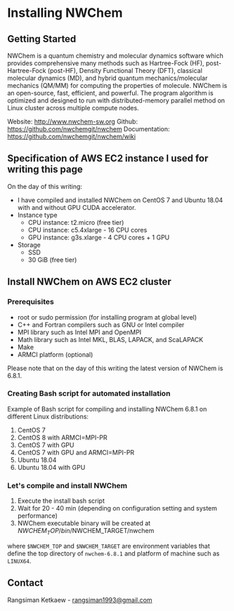 # Installing NWChem 

## Getting Started

NWChem is a quantum chemistry and molecular dynamics software which provides comprehensive many methods such as Hartree-Fock (HF), post-Hartree-Fock (post-HF), Density Functional Theory (DFT), classical molecular dynamics (MD), and hybrid quantum mechanics/molecular mechanics (QM/MM) for computing the properties of molecule. NWChem is an open-source, fast, efficient, and powerful. The program algorithm is optimized and designed to run with distributed-memory parallel method on Linux cluster across multiple compute nodes.

Website: http://www.nwchem-sw.org
Github: https://github.com/nwchemgit/nwchem
Documentation: https://github.com/nwchemgit/nwchem/wiki

## Specification of AWS EC2 instance I used for writing this page

On the day of this writing:

- I have compiled and installed NWChem on CentOS 7 and Ubuntu 18.04 with and without GPU CUDA accelerator.
- Instance type
  - CPU instance: t2.micro (free tier)
  - CPU instance: c5.4xlarge - 16 CPU cores
  - GPU instance: g3s.xlarge - 4 CPU cores + 1 GPU
- Storage
  - SSD
  - 30 GiB (free tier)

## Install NWChem on AWS EC2 cluster

### Prerequisites

- root or sudo permission (for installing program at global level)
- C++ and Fortran compilers such as GNU or Intel compiler
- MPI library such as Intel MPI and OpenMPI
- Math library such as Intel MKL, BLAS, LAPACK, and ScaLAPACK
- Make
- ARMCI platform (optional)

Please note that on the day of this writing the latest version of NWChem is 6.8.1.

### Creating Bash script for automated installation

Example of Bash script for compiling and installing NWChem 6.8.1 on different Linux distributions:

1. CentOS 7
2. CentOS 8 with ARMCI=MPI-PR
3. CentOS 7 with GPU
4. CentOS 7 with GPU and ARMCI=MPI-PR
5. Ubuntu 18.04
6. Ubuntu 18.04 with GPU

### Let's compile and install NWChem

1. Execute the install bash script
2. Wait for 20 - 40 min (depending on configuration setting and system performance)
3. NWChem executable binary will be created at $NWCHEM_TOP/bin/$NWCHEM_TARGET/nwchem

where `$NWCHEM_TOP` and `$NWCHEM_TARGET` are environment variables that define the top directory of `nwchem-6.8.1` and platform of machine such as `LINUX64`.

## Contact

Rangsiman Ketkaew - rangsiman1993@gmail.com
